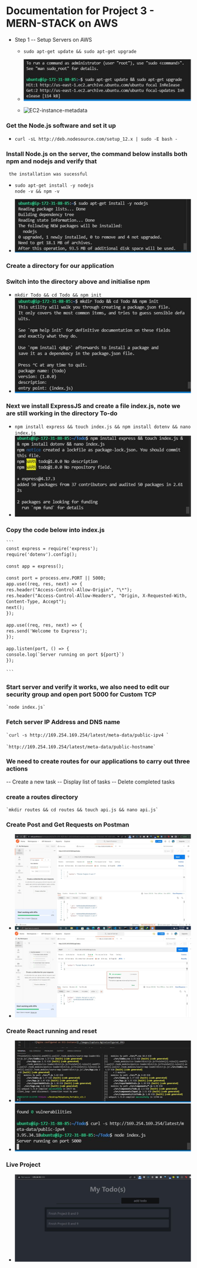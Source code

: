 # Documentation for Project 3 - MERN-STACK on AWS
- Step 1 -- Setup Servers on AWS 
  
   - `sudo apt-get update && sudo apt-get upgrade` 
   
   -  ![Connecting to the EC2-instance](./images/Capture-Connect-EC2-Instance.JPG)
  
   -  ![EC2-instance-metadata](./images/Capture-EC2-metadata-IPAddress.JPG)
### Get the Node.js software and set it up 
   - `curl -sL http://deb.nodesource.com/setup_12.x | sudo -E bash -`
### Install Node.js on the server, the command below installs both npm and nodejs and verify that
     the installation was sucessful
   - ```
     sudo apt-get install -y nodejs
     node -v && npm -v 
     ```
   - ![Install Nodejs](./images/Capture-Install-Nodejs-2.JPG)
### Create a directory for our application
### Switch into the directory above and initialise npm
   - `mkdir Todo && cd Todo && npm init`
   - ![Install NPM](./images/Capture-InitialiseNPM.JPG)

### Next we install ExpressJS and create a file index.js, note we are still working in the directory To-do 
   - `npm install express && touch index.js && npm install dotenv && nano index.js`
   - ![Install Express.JS](./images/Capture-Install-Express-Dotenv.JPG)
### Copy the code below into index.js 

    ```
    const express = require('express');
    require('dotenv').config();

    const app = express();

    const port = process.env.PORT || 5000;
    app.use((req, res, next) => {
    res.header("Access-Control-Allow-Origin", "\*");
    res.header("Access-Control-Allow-Headers", "Origin, X-Requested-With, Content-Type, Accept");
    next();
    });

    app.use((req, res, next) => {
    res.send('Welcome to Express');
    });

    app.listen(port, () => {
    console.log(`Server running on port ${port}`)
    });

    ```
### Start server and verify it works, we also need to edit our security group and open port 5000 for Custom TCP

    `node index.js`

### Fetch server IP Address and DNS name
    `curl -s http://169.254.169.254/latest/meta-data/public-ipv4 `

    `http://169.254.169.254/latest/meta-data/public-hostname`

### We need to create routes for our applications to carry out three actions
  -- Create a new task
  -- Display list of tasks 
  -- Delete completed tasks 
### create a routes directory

    `mkdir routes && cd routes && touch api.js && nano api.js`
### Create Post and Get Requests on Postman
   - ![Postman Get Request](./images/Capture-GetRequest.JPG)
   - ![Postman Post Request](./images/Capture-PostRequest.JPG)  

### Create React running and reset
   - ![REACT running](./images/Capture-Reactrunningandreset.JPG)
   - ![Server running](./images/Capture-Server-Running.JPG)  
### Live Project
   - ![Server running](./images/Capture-LiveProject.JPG) 